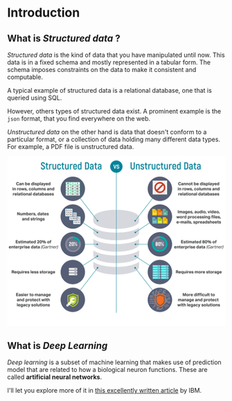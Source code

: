 # Introduction

## What is *Structured data* ?

*Structured data* is the kind of data that you have manipulated until now.
This data is in a fixed schema and mostly represented in a tabular form. The schema imposes constraints on the data to make it consistent and computable.

A typical example of structured data is a relational database, one that is queried using SQL.

However, others types of structured data exist. A prominent example is the `json` format, that you find everywhere on the web.

*Unstructured data* on the other hand is data that doesn't conform to a particular format, or a collection of data holding many different data types. For example, a PDF file is unstructured data.

![Structured or unstructured data (Image)](./assets/structured-unstructured-data.png)

## What is *Deep Learning* 

*Deep learning* is a subset of machine learning that makes use of prediction model that are related to how a biological neuron functions. These are called **artificial neural networks**.

I'll let you explore more of it in [this excellently written article](https://www.ibm.com/cloud/learn/deep-learning) by IBM.
